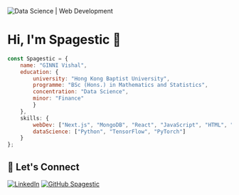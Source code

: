 ![Data Science | Web Development](https://media.licdn.com/dms/image/D5616AQGlBsLMFHFgGg/profile-displaybackgroundimage-shrink_350_1400/0/1715640801374?e=1721260800&v=beta&t=uDTHwfwt5ElIo23AolmfwasqScX1qVmGB03wWJ13wik)
# Hi, I'm Spagestic 👋 

```js
const Spagestic = {
    name: "GINNI Vishal",
    education: {
        university: "Hong Kong Baptist University",
        programme: "BSc (Hons.) in Mathematics and Statistics",
        concentration: "Data Science",
        minor: "Finance"
        }
    },
    skills: {
        webDev: ["Next.js", "MongoDB", "React", "JavaScript", "HTML", "CSS"],
        dataScience: ["Python", "TensorFlow", "PyTorch"]
    }
};
```

## 🚀 Let's Connect
[![LinkedIn](https://img.shields.io/badge/LinkedIn-blue?style=flat&logo=linkedin&labelColor=blue&link=https://www.linkedin.com/in/spagestic/)](https://www.linkedin.com/in/spagestic/)
[![GitHub Spagestic](https://img.shields.io/github/followers/spagestic?label=follow&style=social)](https://github.com/spagestic)


